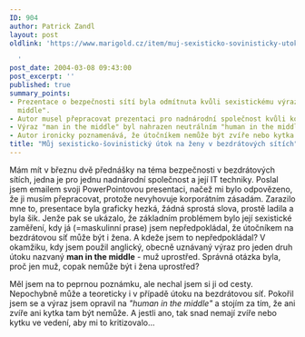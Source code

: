 ```yaml
---
ID: 904
author: Patrick Zandl
layout: post
oldlink: 'https://www.marigold.cz/item/muj-sexisticko-sovinisticky-utok-na-zeny-v-bezdratovych-sitich

  '
post_date: 2004-03-08 09:43:00
post_excerpt: ''
published: true
summary_points:
- Prezentace o bezpečnosti sítí byla odmítnuta kvůli sexistickému výrazu "man in the
  middle".
- Autor musel přepracovat prezentaci pro nadnárodní společnost kvůli korporátním zásadám.
- Výraz "man in the middle" byl nahrazen neutrálním "human in the middle".
- Autor ironicky poznamenává, že útočníkem nemůže být zvíře nebo kytka.
title: "Můj sexisticko-šovinistický útok na ženy v bezdrátových sítích"
---
```


<p>
Mám mít v březnu dvě přednášky na téma bezpečnosti v bezdrátových sítích, jedna je pro jednu&#160;nadnárodní společnost a její IT techniky. Poslal jsem emailem svoji PowerPointovou presentaci, načež mi bylo odpovězeno, že ji musím přepracovat, protože nevyhovuje korporátním zásadám. Zarazilo mne to, presentace byla graficky hezká, žádná sprostá slova, prostě ladila a byla šik. Jenže pak se ukázalo, že základním problémem bylo její sexistické zaměření, kdy já (=maskulinní prase) jsem nepředpokládal, že útočníkem na bezdrátovou síť může být i žena. A kdeže jsem to nepředpokládal? V okamžiku, kdy jsem použil anglický, obecně uznávaný výraz pro jeden druh útoku nazvaný <STRONG>man in the middle</STRONG> - muž uprostřed. Správná otázka byla, proč jen muž, copak nemůže být i žena uprostřed? </p>

<p>
Měl jsem na to peprnou poznámku, ale nechal jsem si ji od cesty. Nepochybně může a teoreticky i v případě útoku na bezdrátovou síť. Pokořil jsem se a výraz jsem opravil na <EM>"human in the middle"</EM> a stojím za tím, že ani zvíře ani kytka tam být nemůže. A jestli ano, tak snad nemají zvíře nebo kytku ve vedení, aby mi to kritizovalo...</p>